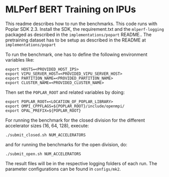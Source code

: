 # MLPerf BERT Training on IPUs

This readme describes how to run the benchmarks.
This code runs with Poplar SDK 2.3.
Install the SDK, the requirement.txt and the `mlperf-logging` packaged as described in the `implementations/popart` README..
The pretraining dataset has to be setup as described in the README at `implementations/popart`

To run the benchmark, one has to define the following environment variables like:

```
export HOSTS=<PROVIDED_HOST_IPS>
export VIPU_SERVER_HOST=<PROVIDED_VIPU_SERVER_HOST>
export PARTITION_NAME=<PROVIDED_PARTITION_NAME>
export CLUSTER_NAME=<PROVIDED_CLUSTER_NAME>
```

Then set the `POPLAR_ROOT` and related variables by doing:

```
export POPLAR_ROOT=<LOCATION_OF_POPLAR_LIBRARY>
export OMPI_CPPFLAGS=${POPLAR_ROOT}/include/openmpi/
export OPAL_PREFIX=${POPLAR_ROOT}
```

For running the benchmark for the closed division for the different
accelerator sizes (16, 64, 128),
execute:

```
./submit_closed.sh NUM_ACCELERATORS
```

and for running the benchmarks for the open division, do:

```
./submit_open.sh NUM_ACCELERATORS
```

The result files will be in the respective logging folders of each run.
The parameter configurations can be found in `configs/mk2`.
